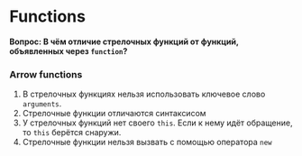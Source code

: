 # Functions
**Вопрос: В чём отличие стрелочных функций от функций, объявленных через `function`?**

### Arrow functions
1. В стрелочных функциях нельзя использовать ключевое слово `arguments`.
2. Стрелочные функции отличаются синтаксисом
3. У стрелочных функций нет своего `this`. Если к нему идёт обращение, то `this` берётся снаружи.
4. Стрелочные функции нельзя вызвать с помощью оператора `new`
